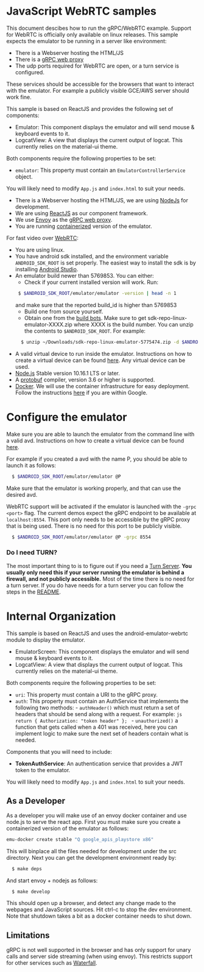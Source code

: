 JavaScript WebRTC samples
=========================

This document descibes how to run the gRPC/WebRTC example. Support for WebRTC is officially only available on linux releases.
This sample expects the emulator to be running in a server like environment:

- There is a Webserver hosting the HTML/JS
- There is a [gRPC web proxy](https://grpc.io/blog/state-of-grpc-web/)
- The udp ports required for WebRTC are open, or a turn service is configured.

These services should be accessible for the browsers that want to interact with the emulator. For example a publicly visible GCE/AWS server should work fine.

This sample is based on ReactJS and provides the following set of components:

- Emulator: This component displays the emulator and will send mouse & keyboard events to it.
- LogcatView: A view that displays the current output of logcat. This currently relies on the material-ui theme.

Both components require the following properties to be set:

- `emulator`: This property must contain an `EmulatorControllerService` object.

You will likely need to modify `App.js` and `index.html` to suit your needs.

- There is a Webserver hosting the HTML/JS, we are using [NodeJs](https://nodejs.org/en/) for development.
- We are using [ReactJS](https://reactjs.org/) as our component framework.
- We use [Envoy](https://www.envoyproxy.io/) as the [gRPC web proxy](https://grpc.io/blog/state-of-grpc-web/).
- You are running [containerized](../README.MD) version of the emulator.

For fast video over [WebRTC](www.webrtc.org):

- You are using linux.
- You have android sdk installed, and the environment variable `ANDROID_SDK_ROOT` is set properly. The easiest way to install the sdk is by installing [Android Studio](https://developer.android.com/studio/install).
- An emulator build newer than 5769853. You can either:
  - Check if your current installed version will work. Run:
   ```sh
    $ $ANDROID_SDK_ROOT/emulator/emulator -version | head -n 1
    ```
    and make sure that the reported build_id is higher than 5769853
  - Build one from source yourself.
  - Obtain one from the [build bots](http://go/ab/emu-master-dev). Make sure to get sdk-repo-linux-emulator-XXXX.zip where XXXX is the build number. You can unzip the contents to `$ANDROID_SDK_ROOT`. For example:
  ```sh
    $ unzip ~/Downloads/sdk-repo-linux-emulator-5775474.zip -d $ANDROID_SDK_ROOT
  ```
- A valid virtual device to run inside the emulator. Instructions on how to create a virtual device can be found [here](https://developer.android.com/studio/run/managing-avds). Any virtual device can be used.
- [Node.js](https://nodejs.org/en/) Stable version 10.16.1 LTS or later.
- A [protobuf](https://developers.google.com/protocol-buffers/) compiler, version 3.6 or higher is supported.
- [Docker](https://www.docker.com). We will use the container infrastructure for easy deployment. Follow the instructions [here](http://go/installdocker) if you are within Google.


# Configure the emulator

Make sure you are able to launch the emulator from the command line with a valid avd. Instructions on how to create a virtual device can be found [here](https://developer.android.com/studio/run/managing-avds).

For example if you created a avd with the name P, you should be able to launch it as follows:

```sh
  $ $ANDROID_SDK_ROOT/emulator/emulator @P
```

Make sure that the emulator is working properly, and that can use the desired avd.

WebRTC support will be activated if the emulator is launched with the `-grpc <port>` flag. The current demos expect the gRPC endpoint to be available at `localhost:8554`. This port only needs to be accessible by the gRPC proxy that is being used. There is no need for this port to be publicly visible.

```sh
  $ $ANDROID_SDK_ROOT/emulator/emulator @P -grpc 8554
```

### Do I need TURN?

The most important thing to is to figure out if you need a [Turn Server](https://en.wikipedia.org/wiki/Traversal_Using_Relays_around_NAT).
**You usually only need this if your server running the emulator is behind a firewall, and not publicly accessible.**
Most of the time there is no need for a turn server. If you do have needs for a turn server you can follow the steps in the
[README](turn/README.MD).

# Internal Organization

This sample is based on ReactJS and uses the android-emulator-webrtc module to display the emulator.

- EmulatorScreen: This component displays the emulator and will send mouse & keyboard events to it.
- LogcatView: A view that displays the current output of logcat. This currently relies on the material-ui theme.

Both components require the following properties to be set:

- `uri`: This property must contain a URI to the gRPC proxy.
- `auth`: This property must contain an AuthService that implements the following two methods:
      - `authHeader()` which must return a set of headers that should be send along with a request. For example:
      ```js
          return { Authorization: "token header" };
      ```
      - `unauthorized()` a function that gets called when a 401 was received, here you can implement logic
         to make sure the next set of headers contain what is needed.

Components that you will need to include:
- **TokenAuthService**: An authentication service that provides a JWT token to the emulator.

You will likely need to modify `App.js` and `index.html` to suit your needs.

## As a Developer

As a developer you will make use of an envoy docker container and use node.js to serve the react app.  First you must
make sure you create a containerized version of the emulator as follows:

```sh
emu-docker create stable "Q google_apis_playstore x86"
```

This will binplace all the files needed for development under the src directory.
Next you can get the development environment ready by:


```sh
  $ make deps
```

And start envoy + nodejs as follows:

```
  $ make develop
```

This should open up a browser, and detect any change made to the webpages and JavaScript sources. Hit ctrl-c to stop the dev environment. Note that shutdown takes a bit as a docker container needs to shut down.

## Limitations

gRPC is not well supported in the browser and has only support for unary calls and server side streaming (when using envoy). This restricts support for other services such as [Waterfall](https://github.com/google/devx-tools/tree/master/waterfall).
